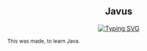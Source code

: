 <h2 align='center'>Javus</h2>
<p align='center'>
<a href="https://git.io/typing-svg"><img src="https://readme-typing-svg.demolab.com?font=Fira+Code&duration=2500&pause=300&color=F7B715&center=true&width=750&height=80&lines=Network+Stress+Testing;Made+in+Java;v0.1.0" alt="Typing SVG" /></a>
</p>

<sub>This was made, to learn Java.</sub>
